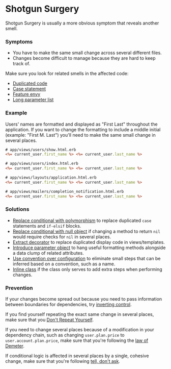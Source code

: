 # Shotgun Surgery

Shotgun Surgery is usually a more obvious symptom that reveals another smell.

### Symptoms

* You have to make the same small change across several different files.
* Changes become difficult to manage because they are hard to keep track of.

Make sure you look for related smells in the affected code:

* [Duplicated code](#duplicated-code)
* [Case statement](#case-statement)
* [Feature envy](#feature-envy)
* [Long parameter list](#long-parameter-list)

### Example

Users' names are formatted and displayed as "First Last" throughout the
application. If you want to change the formatting to include a middle initial
(example: "First M. Last") you'll need to make the same small change in several
places.

```rhtml
# app/views/users/show.html.erb
<%= current_user.first_name %> <%= current_user.last_name %>

# app/views/users/index.html.erb
<%= current_user.first_name %> <%= current_user.last_name %>

# app/views/layouts/application.html.erb
<%= current_user.first_name %> <%= current_user.last_name %>

# app/views/mailers/completion_notification.html.erb
<%= current_user.first_name %> <%= current_user.last_name %>

```

### Solutions

* [Replace conditional with polymorphism](#replace-conditional-with-polymorphism)
to replace duplicated `case` statements and `if-elsif` blocks.
* [Replace conditional with null object](#replace-conditional-with-null-object)
  if changing a method to return `nil` would require checks for `nil` in several
  places.
* [Extract decorator](#extract-decorator) to replace duplicated display code in
views/templates.
* [Introduce parameter object](#introduce-parameter-object) to hang useful
formatting methods alongside a data clump of related attributes.
* [Use convention over configuration](#use-convention-over-configuration) to
  eliminate small steps that can be inferred based on a convention, such as a
  name.
* [Inline class](#inline-class) if the class only serves to add extra steps when
  performing changes.

### Prevention

If your changes become spread out because you need to pass information between
boundaries for dependencies, try [inverting
control](#dependency-inversion-principle).

If you find yourself repeating the exact same change in several places, make
sure that you [Don't Repeat Yourself](#dry).

If you need to change several places because of a modification in your
dependency chain, such as changing `user.plan.price` to
`user.account.plan.price`, make sure that you're following the [law of
Demeter](#law-of-demeter).

If conditional logic is affected in several places by a single, cohesive change,
make sure that you're following [tell, don't ask](#tell-dont-ask).
